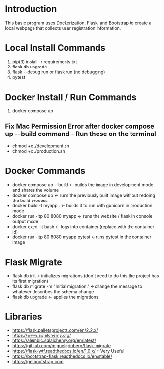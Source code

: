 # Introduction

This basic program uses Dockerization, Flask, and Bootstrap to create a local webpage that collects user registration information. 

# Local Install Commands

1. pip(3) install -r requirements.txt
2. flask db upgrade
3. flask --debug run or flask run (no debugging)
4. pytest

# Docker Install / Run Commands
1. docker compose up

## Fix Mac Permission Error after docker compose up --build  command - Run these on the terminal

* chmod +x ./development.sh
* chmod +x ./production.sh


# Docker Commands

* docker compose up --build <- builds the image in development mode and shares the volume
* docker compose up <- runs the previously built image without redoing the build process
* docker build -t myapp . <- builds it to run with gunicorn in production mode
* docker run -itp 80:8080 myapp <- runs the website / flask in console output mode
* docker exec -it <containerid> bash <- logs into container (replace <containerid> with the container id)
* docker run -itp 80:8080 myapp pytest <-runs pytest in the container image

# Flask Migrate

* flask db init <-initializes migrations (don't need to do this the project has its first migration)
* flask db migrate -m "Initial migration." <-change the message to whatever describes the schema change
* flask db upgrade <- applies the migrations

# Libraries

* https://flask.palletsprojects.com/en/2.2.x/
* https://www.sqlalchemy.org/
* https://alembic.sqlalchemy.org/en/latest/
* https://github.com/miguelgrinberg/flask-migrate
* https://flask-wtf.readthedocs.io/en/1.0.x/  <-Very Useful
* https://bootstrap-flask.readthedocs.io/en/stable/
* https://getbootstrap.com
